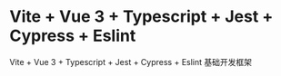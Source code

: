 # Vite + Vue 3 + Typescript + Jest + Cypress + Eslint

Vite + Vue 3 + Typescript + Jest + Cypress + Eslint 基础开发框架
